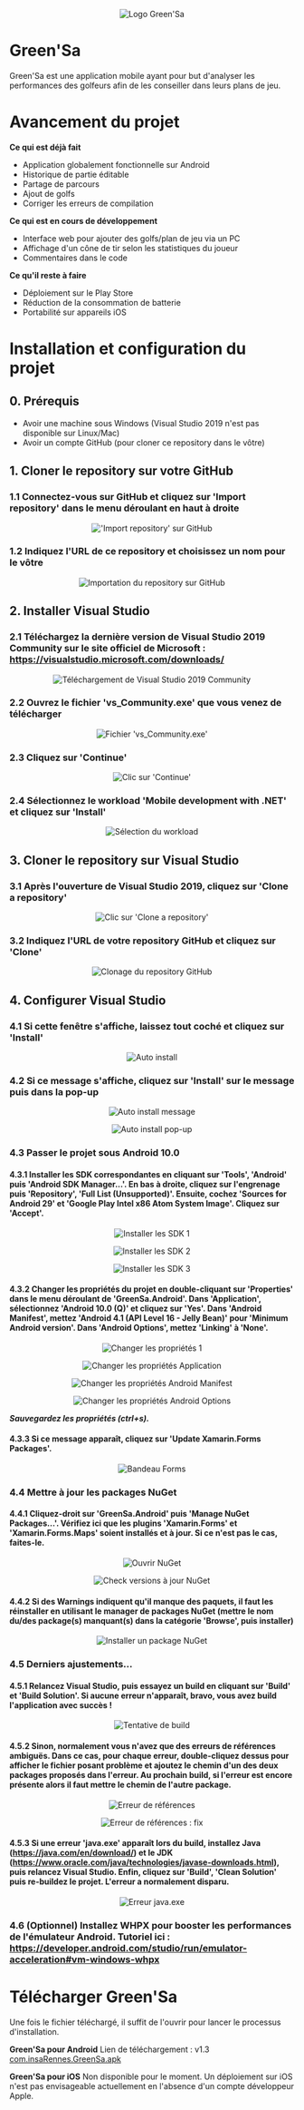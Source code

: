 <p align="center">
  <img align="center" src="https://github.com/dorian-bucaille/Green-sa/blob/Fusion/GreenSa/GreenSa.Android/Resources/drawable/icon.png?raw=true" alt="Logo Green'Sa">
</p>

# Green'Sa
Green'Sa est une application mobile ayant pour but d'analyser les performances des golfeurs afin de les conseiller dans leurs plans de jeu.

# Avancement du projet
**Ce qui est déjà fait**
- Application globalement fonctionnelle sur Android
- Historique de partie éditable
- Partage de parcours
- Ajout de golfs
- Corriger les erreurs de compilation

**Ce qui est en cours de développement**
- Interface web pour ajouter des golfs/plan de jeu via un PC
- Affichage d'un cône de tir selon les statistiques du joueur
- Commentaires dans le code

**Ce qu'il reste à faire**
- Déploiement sur le Play Store
- Réduction de la consommation de batterie
- Portabilité sur appareils iOS

# Installation et configuration du projet

## 0. Prérequis
- Avoir une machine sous Windows (Visual Studio 2019 n'est pas disponible sur Linux/Mac)
- Avoir un compte GitHub (pour cloner ce repository dans le vôtre)

## 1. Cloner le repository sur votre GitHub

### 1.1 Connectez-vous sur GitHub et cliquez sur 'Import repository' dans le menu déroulant en haut à droite
<p align="center">
  <img src="https://github.com/dorian-bucaille/Green-sa/blob/Fusion/setup_screenshots/clone_repo_github1.jpg?raw=true" alt="'Import repository' sur GitHub">
</p>

### 1.2 Indiquez l'URL de ce repository et choisissez un nom pour le vôtre
<p align="center">
  <img src="https://github.com/dorian-bucaille/Green-sa/blob/Fusion/setup_screenshots/clone_repo_github2.jpg?raw=true" alt="Importation du repository sur GitHub">
</p>

## 2. Installer Visual Studio

### 2.1 Téléchargez la dernière version de __Visual Studio 2019 Community__ sur le site officiel de Microsoft : https://visualstudio.microsoft.com/downloads/
<p align="center">
  <img src="https://github.com/dorian-bucaille/Green-sa/blob/Fusion/setup_screenshots/download_visualstudio.jpg?raw=true" alt="Téléchargement de Visual Studio 2019 Community">
</p>

### 2.2 Ouvrez le fichier 'vs_Community.exe' que vous venez de télécharger
<p align="center">
  <img src="https://github.com/dorian-bucaille/Green-sa/blob/Fusion/setup_screenshots/install_visualstudio1.jpg?raw=true" alt="Fichier 'vs_Community.exe'">
</p>

### 2.3 Cliquez sur 'Continue'
<p align="center">
  <img src="https://github.com/dorian-bucaille/Green-sa/blob/Fusion/setup_screenshots/install_visualstudio2.jpg?raw=true" alt="Clic sur 'Continue'">
</p>

### 2.4 Sélectionnez le workload 'Mobile development with .NET' et cliquez sur 'Install'
<p align="center">
  <img src="https://github.com/dorian-bucaille/Green-sa/blob/Fusion/setup_screenshots/install_visualstudio3.jpg?raw=true" alt="Sélection du workload">
</p>

## 3. Cloner le repository sur Visual Studio

### 3.1 Après l'ouverture de Visual Studio 2019, cliquez sur 'Clone a repository'
<p align="center">
  <img src="https://github.com/dorian-bucaille/Green-sa/blob/Fusion/setup_screenshots/clone_repo1.jpg?raw=true" alt="Clic sur 'Clone a repository'">
</p>

### 3.2 Indiquez l'URL de votre repository GitHub et cliquez sur 'Clone'
<p align="center">
  <img src="https://github.com/dorian-bucaille/Green-sa/blob/Fusion/setup_screenshots/clone_repo2.jpg?raw=true" alt="Clonage du repository GitHub">
</p>

## 4. Configurer Visual Studio

### 4.1 Si cette fenêtre s'affiche, laissez tout coché et cliquez sur 'Install'
<p align="center">
  <img src="https://github.com/dorian-bucaille/Green-sa/blob/Fusion/setup_screenshots/setup_visualstudio1.jpg?raw=true" alt="Auto install">
</p>

### 4.2 Si ce message s'affiche, cliquez sur 'Install' sur le message puis dans la pop-up
<p align="center">
  <img src="https://github.com/dorian-bucaille/Green-sa/blob/Fusion/setup_screenshots/setup_visualstudio2.jpg?raw=true" alt="Auto install message">
</p>

<p align="center">
  <img src="https://github.com/dorian-bucaille/Green-sa/blob/Fusion/setup_screenshots/setup_visualstudio3.jpg?raw=true" alt="Auto install pop-up">
</p>

### 4.3 Passer le projet sous Android 10.0

#### 4.3.1 Installer les SDK correspondantes en cliquant sur 'Tools', 'Android' puis 'Android SDK Manager...'. En bas à droite, cliquez sur l'engrenage puis 'Repository', 'Full List (Unsupported)'. Ensuite, cochez 'Sources for Android 29' et 'Google Play Intel x86 Atom System Image'. Cliquez sur 'Accept'.

<p align="center">
  <img src="https://github.com/dorian-bucaille/Green-sa/blob/Fusion/setup_screenshots/setup_android.jpg?raw=true" alt="Installer les SDK 1">
</p>

<p align="center">
  <img src="https://github.com/dorian-bucaille/Green-sa/blob/Fusion/setup_screenshots/setup_android2.jpg?raw=true" alt="Installer les SDK 2">
</p>

<p align="center">
  <img src="https://github.com/dorian-bucaille/Green-sa/blob/Fusion/setup_screenshots/setup_android3.jpg?raw=true" alt="Installer les SDK 3">
</p>

#### 4.3.2 Changer les propriétés du projet en double-cliquant sur 'Properties' dans le menu déroulant de 'GreenSa.Android'. Dans 'Application', sélectionnez 'Android 10.0 (Q)' et cliquez sur 'Yes'. Dans 'Android Manifest', mettez 'Android 4.1 (API Level 16 - Jelly Bean)' pour 'Minimum Android version'. Dans 'Android Options', mettez 'Linking' à 'None'.

<p align="center">
  <img src="https://github.com/dorian-bucaille/Green-sa/blob/Fusion/setup_screenshots/setup_properties.jpg?raw=true" alt="Changer les propriétés 1">
</p>

<p align="center">
  <img src="https://github.com/dorian-bucaille/Green-sa/blob/Fusion/setup_screenshots/setup_properties2.jpg?raw=true" alt="Changer les propriétés Application">
</p>

<p align="center">
  <img src="https://github.com/dorian-bucaille/Green-sa/blob/Fusion/setup_screenshots/setup_properties3.jpg?raw=true" alt="Changer les propriétés Android Manifest">
</p>

<p align="center">
  <img src="https://github.com/dorian-bucaille/Green-sa/blob/Fusion/setup_screenshots/setup_properties4.jpg?raw=true" alt="Changer les propriétés Android Options">
</p>

___Sauvegardez les propriétés (ctrl+s).___

#### 4.3.3 Si ce message apparaît, cliquez sur 'Update Xamarin.Forms Packages'.

<p align="center">
  <img src="https://github.com/dorian-bucaille/Green-sa/blob/Fusion/setup_screenshots/setup_formsupdate.jpg?raw=true" alt="Bandeau Forms">
</p>

### 4.4 Mettre à jour les packages NuGet

#### 4.4.1 Cliquez-droit sur 'GreenSa.Android' puis 'Manage NuGet Packages...'. Vérifiez ici que les plugins 'Xamarin.Forms' et 'Xamarin.Forms.Maps' soient installés et à jour. Si ce n'est pas le cas, faites-le.

<p align="center">
  <img src="https://github.com/dorian-bucaille/Green-sa/blob/Fusion/setup_screenshots/nuget.jpg?raw=true" alt="Ouvrir NuGet">
</p>

<p align="center">
  <img src="https://github.com/dorian-bucaille/Green-sa/blob/Fusion/setup_screenshots/nuget2.jpg?raw=true" alt="Check versions à jour NuGet">
</p>

#### 4.4.2 Si des Warnings indiquent qu'il manque des paquets, il faut les réinstaller en utilisant le manager de packages NuGet (mettre le nom du/des package(s) manquant(s) dans la catégorie 'Browse', puis installer)

<p align="center">
  <img src="https://github.com/dorian-bucaille/Green-sa/blob/Fusion/setup_screenshots/nuget3.jpg?raw=true" alt="Installer un package NuGet">
</p>

### 4.5 Derniers ajustements...

#### 4.5.1 Relancez Visual Studio, puis essayez un build en cliquant sur 'Build' et 'Build Solution'. Si aucune erreur n'apparaît, bravo, vous avez build l'application avec succès !

<p align="center">
  <img src="https://github.com/dorian-bucaille/Green-sa/blob/Fusion/setup_screenshots/build.jpg?raw=true" alt="Tentative de build">
</p>

#### 4.5.2 Sinon, normalement vous n'avez que des erreurs de références ambiguës. Dans ce cas, pour chaque erreur, double-cliquez dessus pour afficher le fichier posant problème et ajoutez le chemin d'un des deux packages proposés dans l'erreur. Au prochain build, si l'erreur est encore présente alors il faut mettre le chemin de l'autre package.

<p align="center">
  <img src="https://github.com/dorian-bucaille/Green-sa/blob/Fusion/setup_screenshots/ambiguous.jpg?raw=true" alt="Erreur de références">
</p>

<p align="center">
  <img src="https://github.com/dorian-bucaille/Green-sa/blob/Fusion/setup_screenshots/ambiguous2.jpg?raw=true" alt="Erreur de références : fix">
</p>

#### 4.5.3 Si une erreur 'java.exe' apparaît lors du build, installez Java (https://java.com/en/download/) et le JDK (https://www.oracle.com/java/technologies/javase-downloads.html), puis relancez Visual Studio. Enfin, cliquez sur 'Build', 'Clean Solution' puis re-buildez le projet. L'erreur a normalement disparu.

<p align="center">
  <img src="https://github.com/dorian-bucaille/Green-sa/blob/Fusion/setup_screenshots/error_javaexe.jpg?raw=true" alt="Erreur java.exe">
</p>

### 4.6 (Optionnel) Installez WHPX pour booster les performances de l'émulateur Android. Tutoriel ici : https://developer.android.com/studio/run/emulator-acceleration#vm-windows-whpx

# Télécharger Green'Sa

Une fois le fichier téléchargé, il suffit de l'ouvrir pour lancer le processus d'installation.

**Green'Sa pour Android**
Lien de téléchargement : v1.3 [com.insaRennes.GreenSa.apk](https://drive.google.com/file/d/1PWJyEwUSq66o4bZevBssXxXy_8RAXgmv/view?usp=sharing)

**Green'Sa pour iOS**
Non disponible pour le moment.
Un déploiement sur iOS n'est pas envisageable actuellement en l'absence d'un compte développeur Apple.
